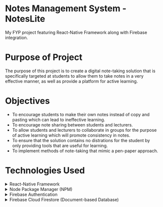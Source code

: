 # Notes Management System - NotesLite
My FYP project featuring React-Native Framework along with Firebase integration.

# Purpose of Project
The purpose of this project is to create a digital note-taking solution that is specifically targeted at students to allow them to take notes in a very effective manner, as well as provide a platform for active learning.

# Objectives
  * To encourage students to make their own notes instead of copy and pasting which can lead to ineffective learning.
  * To encourage note sharing between students and lecturers.
  * To allow students and lecturers to collaborate in groups for the purpose of active learning which will promote consistency in notes.
  * To ensure that the solution contains no distrations for the student by only providing tools that are useful for learning.
  * To implement methods of note-taking that mimic a pen-paper approach.

# Technologies Used
<details>
  <summary>React-Native Framework</summary>
  
  ##### What?
  React-Native is a mobile application framework that is meant to unify the development process of user interfaces for both iOS, Android using solely JavaScript. It provides an engine that is capable of converting the components created in React-Native to the corresponding component in the native platform, for example a button created in React Native will render differently when installed on iOS and Android.
  
  ##### Why?
  1. Interest (Cross-Compatibility): React-Native is a framework that introduced me to the concept of cross-compatible mobile application development. Hence, I was quick to try to understand more about it.
  2. Component-based: React-Native is a component-based UI development framework, which means that components that I create are highly reusable.
  3. Interest (JavaScript): The first encounter with JavaScript was during internship, which was very interesting to use and had the potential of creating full stack applications with the least amount of effort.
  4. Metro: Metro is react-native package bundler which uses nodejs (a serverside javascript runtime environment). This automatically means that React-Native supports NodeJs and hence, have access to the huge list of repositories available on NPM. A lot of the third party plugins required can be installed from NPM which simplifies the development process by a huge margin.

</details>

<details>
  <summary>Node Package Manager (NPM)</summary>
  
  ##### What?
  It is a package manager for NodeJS which has access to over 350,000 third party packages. It can be access via the operating system's terminal (Terminal for MacOS and CMD for Windows) with the 'npm' command.
  
  ##### Why?
  NPM provides a huge list of open-sourced JavaScript libraries. A lot of the third party plugins required in the project such as Firebase integration module can be installed from NPM which simplifies the development process by a huge margin.
  
</details>

<details>
  <summary>Firebase Authentication</summary>
  
  ##### What?
  It is a package manager for NodeJS which has access to over 350,000 third party packages. It can be access via the operating system's terminal (Terminal for MacOS and CMD for Windows) with the 'npm' command.
  
  ##### Why?
  NPM provides a huge list of open-sourced JavaScript libraries. A lot of the third party plugins required in the project such as Firebase integration module can be installed from NPM which simplifies the development process by a huge margin.
  
</details>

<details>
  <summary>Firebase Cloud Firestore (Document-based Database)</summary>
  <p>fdsf</p>
</details>



